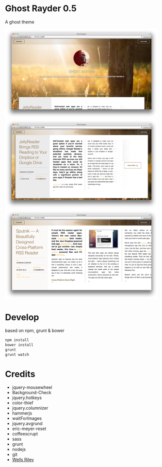 # Ghost Rayder 0.5

A ghost theme

![Header Screenshot](/screens/header.png)
![Article Screenshot](/screens/article.png)
![Article Read Screenshot](/screens/read.png)

# Develop
based on npm, grunt & bower 
    
    npm install
    bower install
    grunt
    grunt watch

# Credits
- jquery-mousewheel
- Background-Check
- jquery.hotkeys
- color-thief
- jquery.columnizer
- hammerjs
- waitForImages
- jquery.avgrund
- eric-meyer-reset
- coffeescrupt
- sass
- grunt
- nodejs
- git
- [Wells Riley](http://blog.wells.ee/dribbble/)
